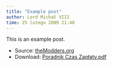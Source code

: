 ```yaml
---
title: "Example post"
author: Lord Michał VIII
time: 25 lutego 2009 21:40
---
```


This is an example post.

- Source: [theModders.org](https://themodders.org)
- Download: [Poradnik Czas Zapłaty.pdf](https://czaszaplaty.themodders.org/download/Poradnik_Czas_Zap%C5%82aty.pdf)